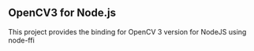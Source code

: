 
## OpenCV3 for Node.js

This project provides the binding for OpenCV 3 version for NodeJS using node-ffi